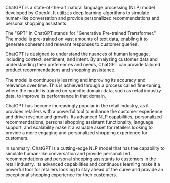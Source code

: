 
ChatGPT is a state-of-the-art natural language processing (NLP) model developed by OpenAI. It utilizes deep learning algorithms to simulate human-like conversation and provide personalized recommendations and personal shopping assistants.

The "GPT" in ChatGPT stands for "Generative Pre-trained Transformer." The model is pre-trained on vast amounts of text data, enabling it to generate coherent and relevant responses to customer queries.

ChatGPT is designed to understand the nuances of human language, including context, sentiment, and intent. By analyzing customer data and understanding their preferences and needs, ChatGPT can provide tailored product recommendations and shopping assistance.

The model is continuously learning and improving its accuracy and relevance over time. This is achieved through a process called fine-tuning, where the model is trained on specific domain data, such as retail industry data, to improve its performance in that domain.

ChatGPT has become increasingly popular in the retail industry, as it provides retailers with a powerful tool to enhance the customer experience and drive revenue and growth. Its advanced NLP capabilities, personalized recommendations, personal shopping assistant functionality, language support, and scalability make it a valuable asset for retailers looking to provide a more engaging and personalized shopping experience for customers.

In summary, ChatGPT is a cutting-edge NLP model that has the capability to simulate human-like conversation and provide personalized recommendations and personal shopping assistants to customers in the retail industry. Its advanced capabilities and continuous learning make it a powerful tool for retailers looking to stay ahead of the curve and provide an exceptional shopping experience for their customers.

